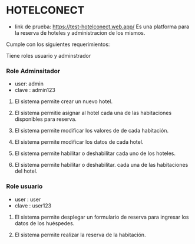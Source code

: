 # HOTELCONECT
* link de prueba: https://test-hotelconect.web.app/
Es una platforma para la reserva de hoteles y administracion de los mismos.

Cumple con los siguientes requerimientos:

Tiene roles usuario y adminstrador

### Role Adminsitador

* user: admin
* clave : admin123

1. El sistema  permite crear un nuevo hotel.

2. El sistema permitie asignar al hotel cada una
de las habitaciones disponibles para reserva.

3. El sistema permite modificar los valores de de
cada habitación.

4. El sistema permite modificar los datos de cada
hotel.

5. El sistema permite habilitar o deshabilitar
cada uno de los hoteles.

6. El sistema permite habilitar o deshabilitar.
cada una de las habitaciones del hotel.

### Role usuario

* user : user
* clave : user123

1. El sistema permite desplegar un formulario de
reserva para ingresar los datos de los huéspedes.

2. El sistema permite realizar la reserva de la
habitación.
